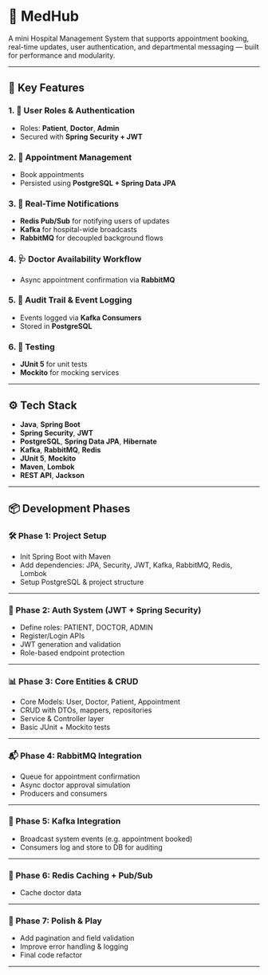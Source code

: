 # 🏥 MedHub

A mini Hospital Management System that supports appointment booking, real-time updates, user authentication, and departmental messaging — built for performance and modularity.

---

## 🚀 Key Features

### 1. 🔐 User Roles & Authentication
- Roles: **Patient**, **Doctor**, **Admin**
- Secured with **Spring Security + JWT**

### 2. 📅 Appointment Management
- Book appointments
- Persisted using **PostgreSQL + Spring Data JPA**

### 3. 📡 Real-Time Notifications
- **Redis Pub/Sub** for notifying users of updates
- **Kafka** for hospital-wide broadcasts
- **RabbitMQ** for decoupled background flows

### 4. 🩺 Doctor Availability Workflow
- Async appointment confirmation via **RabbitMQ**

### 5. 📝 Audit Trail & Event Logging
- Events logged via **Kafka Consumers**
- Stored in **PostgreSQL**

### 6. 🧪 Testing
- **JUnit 5** for unit tests
- **Mockito** for mocking services

---

## ⚙️ Tech Stack

- **Java**, **Spring Boot**
- **Spring Security**, **JWT**
- **PostgreSQL**, **Spring Data JPA**, **Hibernate**
- **Kafka**, **RabbitMQ**, **Redis**
- **JUnit 5**, **Mockito**
- **Maven**, **Lombok**
- **REST API**, **Jackson**

---

## 📦 Development Phases

### 🛠️ Phase 1: Project Setup
- Init Spring Boot with Maven
- Add dependencies: JPA, Security, JWT, Kafka, RabbitMQ, Redis, Lombok
- Setup PostgreSQL & project structure

---

### 🧾 Phase 2: Auth System (JWT + Spring Security)
- Define roles: PATIENT, DOCTOR, ADMIN
- Register/Login APIs
- JWT generation and validation
- Role-based endpoint protection

---

### 📊 Phase 3: Core Entities & CRUD
- Core Models: User, Doctor, Patient, Appointment
- CRUD with DTOs, mappers, repositories
- Service & Controller layer
- Basic JUnit + Mockito tests

---

### 📬 Phase 4: RabbitMQ Integration
- Queue for appointment confirmation
- Async doctor approval simulation
- Producers and consumers

---

### 📣 Phase 5: Kafka Integration
- Broadcast system events (e.g. appointment booked)
- Consumers log and store to DB for auditing

---

### 🚀 Phase 6: Redis Caching + Pub/Sub
- Cache doctor data

---

### 🎁 Phase 7: Polish & Play
- Add pagination and field validation
- Improve error handling & logging
- Final code refactor

---
